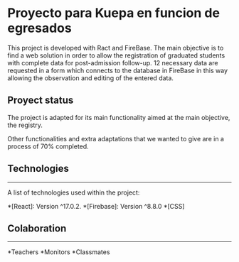 # Proyecto para Kuepa en funcion de egresados

This project is developed with Ract and FireBase. The main objective is to find a web solution in order to allow the registration of graduated students with complete data for post-admission follow-up. 12 necessary data are requested in a form which connects to the database in FireBase in this way allowing the observation and editing of the entered data.

## Proyect status

The project is adapted for its main functionality aimed at the main objective, the registry.

Other functionalities and extra adaptations that we wanted to give are in a process of 70% completed.

## Technologies
***
A list of technologies used within the project:

*[React]: Version ^17.0.2.
*[Firebase]: Version ^8.8.0
*[CSS]

## Colaboration
***

*Teachers
*Monitors
*Classmates
